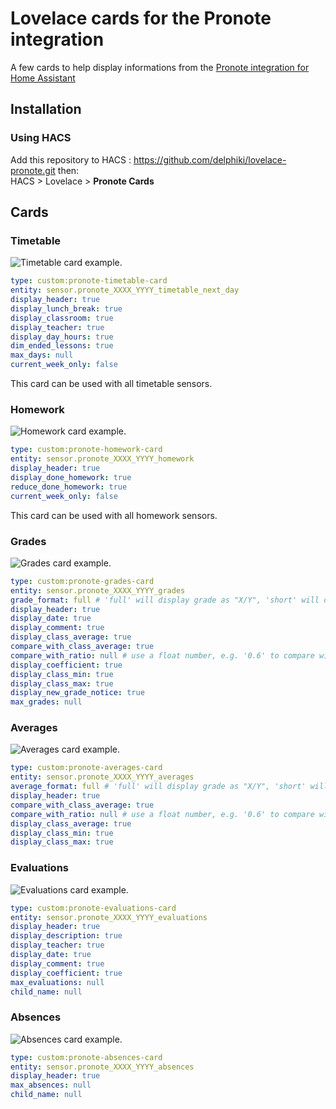 # Lovelace cards for the Pronote integration

A few cards to help display informations from the [Pronote integration for Home Assistant](https://github.com/delphiki/hass-pronote)

## Installation

### Using HACS

Add this repository to HACS : https://github.com/delphiki/lovelace-pronote.git
then:  
HACS > Lovelace > **Pronote Cards**

## Cards

### Timetable
  
![Timetable card example](/doc/images/timetable-card.png "Timetable card example").  
  
```yaml
type: custom:pronote-timetable-card
entity: sensor.pronote_XXXX_YYYY_timetable_next_day
display_header: true
display_lunch_break: true
display_classroom: true
display_teacher: true
display_day_hours: true
dim_ended_lessons: true
max_days: null
current_week_only: false
```

This card can be used with all timetable sensors.

### Homework
  
![Homework card example](/doc/images/homework-card.png "Homework card example").
  
```yaml
type: custom:pronote-homework-card
entity: sensor.pronote_XXXX_YYYY_homework
display_header: true
display_done_homework: true
reduce_done_homework: true
current_week_only: false
```

This card can be used with all homework sensors.

### Grades
  
![Grades card example](/doc/images/grades-card.png "Grades card example").
  
```yaml
type: custom:pronote-grades-card
entity: sensor.pronote_XXXX_YYYY_grades
grade_format: full # 'full' will display grade as "X/Y", 'short' will display "X"
display_header: true
display_date: true
display_comment: true
display_class_average: true
compare_with_class_average: true
compare_with_ratio: null # use a float number, e.g. '0.6' to compare with the grade / out_of ratio
display_coefficient: true
display_class_min: true
display_class_max: true
display_new_grade_notice: true
max_grades: null
```

### Averages
  
![Averages card example](/doc/images/averages-card.png "Averages card example").
  
```yaml
type: custom:pronote-averages-card
entity: sensor.pronote_XXXX_YYYY_averages
average_format: full # 'full' will display grade as "X/Y", 'short' will display "X"
display_header: true
compare_with_class_average: true
compare_with_ratio: null # use a float number, e.g. '0.6' to compare with the grade / out_of ratio
display_class_average: true
display_class_min: true
display_class_max: true
```

### Evaluations
  
![Evaluations card example](/doc/images/evaluations-card.png "Evaluations card example").
  
```yaml
type: custom:pronote-evaluations-card
entity: sensor.pronote_XXXX_YYYY_evaluations
display_header: true
display_description: true
display_teacher: true
display_date: true
display_comment: true
display_coefficient: true
max_evaluations: null
child_name: null
```

### Absences
  
![Absences card example](/doc/images/absences-card.png "Absences card example").
  
```yaml
type: custom:pronote-absences-card
entity: sensor.pronote_XXXX_YYYY_absences
display_header: true
max_absences: null
child_name: null
```
